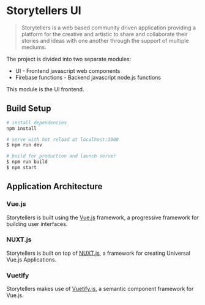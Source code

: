 # Storytellers UI

> Storytellers is a web based community driven application providing a platform for the creative and artistic to share 
> and collaborate their stories and ideas with one another through the support of multiple mediums.

The project is divided into two separate modules: 
* UI - Frontend javascript web components
* Firebase functions - Backend javascript node.js functions

This module is the UI frontend.

## Build Setup

``` bash
# install dependencies
npm install

# serve with hot reload at localhost:3000
$ npm run dev

# build for production and launch server
$ npm run build
$ npm start
```

## Application Architecture

### Vue.js
Storytellers is built using the <a href="https://vuejs.org/">Vue.js</a> framework, a progressive framework for building user interfaces.

### NUXT.js
Storytellers is built on top of <a href="https://nuxtjs.org/">NUXT.js</a>, a framework for creating Universal Vue.js Applications. 

### Vuetify
Storytellers makes use of <a href="https://vuetifyjs.com/">Vuetify.js</a>, a semantic component framework for Vue.js. 


